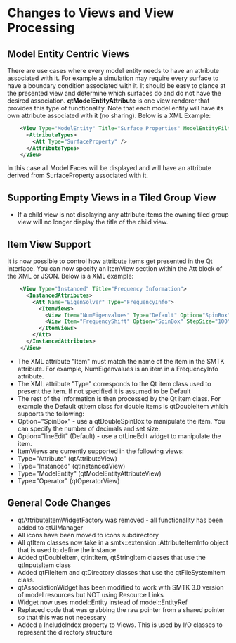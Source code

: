 # Changes to Views and View Processing
## Model Entity Centric Views
There are use cases where every model entity needs to have an attribute associated with it.  For example a simulation may require every surface to have a boundary condition associated with it.  It should be easy to glance at the presented view and determine which surfaces do and do not have the desired association. **qtModelEntityAttribute** is one view renderer that provides this type of functionality. Note that each model entity will have its own attribute associated with it (no sharing). Below is a XML Example:

```xml
    <View Type="ModelEntity" Title="Surface Properties" ModelEntityFilter="f">
      <AttributeTypes>
        <Att Type="SurfaceProperty" />
      </AttributeTypes>
    </View>
```
In this case all Model Faces will be displayed and will have an attribute derived from SurfaceProperty associated with it.

## Supporting Empty Views in a Tiled Group View
+ If a child view is not displaying any attribute items the owning tiled group view will no longer display the title of the child view.

## Item View Support
It is now possible to control how attribute items get presented in the Qt interface.  You can now specify an ItemView section within the Att block of the XML or JSON.  Below is a XML example:

```xml
    <View Type="Instanced" Title="Frequency Information">
      <InstancedAttributes>
        <Att Name="EigenSolver" Type="FrequencyInfo">
          <ItemViews>
            <View Item="NumEigenvalues" Type="Default" Option="SpinBox"/>
            <View Item="FrequencyShift" Option="SpinBox" StepSize="100" Decimals="0"/>
          </ItemViews>
        </Att>
      </InstancedAttributes>
    </View>
```
+ The XML attribute "Item"  must match the name of the item in the SMTK attribute.  For example, NumEigenvalues is an item in a FrequencyInfo attribute.
+ The XML attribute "Type" corresponds to the Qt item class used to present the item.  If not specified it is assumed to be Default
+ The rest of the information is then processed by the Qt item class.  For example the Default qtItem class for double items is qtDoubleItem which supports the following:
 + Option="SpinBox" - use a qtDoubleSpinBox to manipulate the item.  You can specify the number of decimals and set size.
 + Option="lineEdit" (Default) - use a qtLineEdit widget to manipulate the item.
+ ItemViews are currently supported in the following views:
 + Type="Attribute" (qtAttributeView)
 + Type="Instanced" (qtInstancedView)
 + Type="ModelEntity" (qtModelEntityAttributeView)
 + Type="Operator" (qtOperatorView)

## General Code Changes
+ qtAttributeItemWidgetFactory was removed - all functionality has been added to qtUIManager
+ All icons have been moved to icons subdirectory
+ All qtItem classes now take in a smtk::extension::AttributeItemInfo object that is used to define the instance
+ Added qtDoubleItem, qtIntItem, qtStringItem classes that use the qtInputsItem class
+ Added qtFileItem and qtDirectory classes that use the qtFileSystemItem class.
+ qtAssociationWidget has been modified to work with SMTK 3.0 version of model resources but NOT using Resource Links
 + Widget now uses model::Entity instead of model::EntityRef
+ Replaced code that was grabbing the raw pointer from a shared pointer so that this was not necessary
+ Added a IncludeIndex property to Views.  This is used by I/O classes to represent the directory structure
